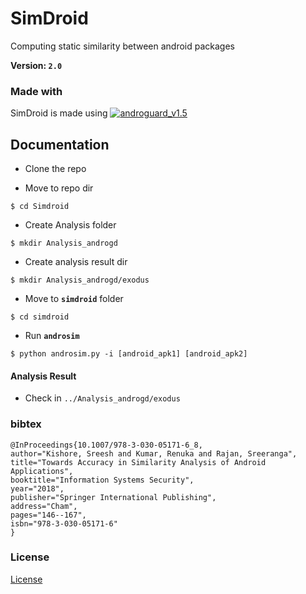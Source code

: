 # SimDroid
Computing static similarity between android packages

__Version: `2.0`__

### Made with 

SimDroid is made using [![androguard_v1.5](https://storage.googleapis.com/google-code-archive/v2/code.google.com/androguard/logo.png)](https://github.com/androguard/androguard/)

## Documentation

* Clone the repo

* Move to repo dir
```
$ cd Simdroid
```

* Create Analysis folder
```
$ mkdir Analysis_androgd
```
  * Create analysis result dir
  ```
  $ mkdir Analysis_androgd/exodus
  ``` 

* Move to __`simdroid`__ folder
```
$ cd simdroid
```

* Run __`androsim`__
```
$ python androsim.py -i [android_apk1] [android_apk2]
```

#### Analysis Result 
* Check in `../Analysis_androgd/exodus`

### bibtex
```
@InProceedings{10.1007/978-3-030-05171-6_8,
author="Kishore, Sreesh and Kumar, Renuka and Rajan, Sreeranga",
title="Towards Accuracy in Similarity Analysis of Android Applications",
booktitle="Information Systems Security",
year="2018",
publisher="Springer International Publishing",
address="Cham",
pages="146--167",
isbn="978-3-030-05171-6"
}

```

### License

[License](LICENSE)

